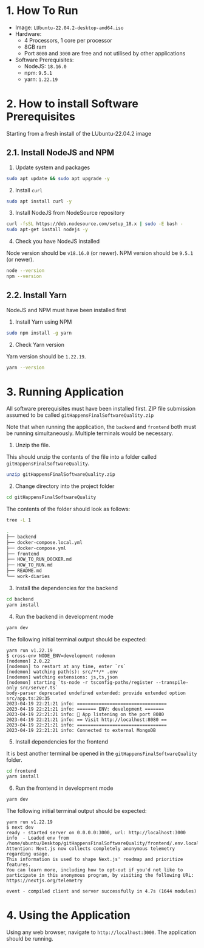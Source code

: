 # 1. How To Run

- Image: `LUbuntu-22.04.2-desktop-amd64.iso`
- Hardware:
  - 4 Processors, 1 core per processor
  - 8GB ram
  - Port `8080` and `3000` are free and not utilised by other applications
- Software Prerequisites:
  - NodeJS: `18.16.0`
  - npm: `9.5.1`
  - yarn: `1.22.19`

# 2. How to install Software Prerequisites

Starting from a fresh install of the LUbuntu-22.04.2 image

## 2.1. Install NodeJS and NPM

1. Update system and packages

```bash
sudo apt update && sudo apt upgrade -y
```

2. Install `curl`

```bash
sudo apt install curl -y
```

3. Install NodeJS from NodeSource repository

```bash
curl -fsSL https://deb.nodesource.com/setup_18.x | sudo -E bash -
sudo apt-get install nodejs -y
```

4. Check you have NodeJS installed

Node version should be `v18.16.0` (or newer). NPM version should be `9.5.1` (or newer).

```bash
node --version
npm --version
```

## 2.2. Install Yarn

NodeJS and NPM must have been installed first

1. Install Yarn using NPM

```bash
sudo npm install -g yarn
```

2. Check Yarn version

Yarn version should be `1.22.19`.

```bash
yarn --version
```

# 3. Running Application

All software prerequisites must have been installed first. ZIP file submission assumed to be called `gitHappensFinalSoftwareQuality.zip`

Note that when running the application, the `backend` and `frontend` both must be running simultaneously. Multiple terminals would be necessary.

1. Unzip the file.

This should unzip the contents of the file into a folder called `gitHappensFinalSoftwareQuality`.

```bash
unzip gitHappensFinalSoftwareQuality.zip
```

2. Change directory into the project folder

```bash
cd gitHappensFinalSoftwareQuality
```

The contents of the folder should look as follows:

<!-- TODO UPDATE THIS PLS -->
<!-- `tree -L 1` -->

```bash
tree -L 1

.
├── backend
├── docker-compose.local.yml
├── docker-compose.yml
├── frontend
├── HOW_TO_RUN_DOCKER.md
├── HOW_TO_RUN.md
├── README.md
└── work-diaries
```

3. Install the dependencies for the backend

```bash
cd backend
yarn install
```

4. Run the backend in development mode

```bash
yarn dev
```

The following initial terminal output should be expected:

```
yarn run v1.22.19
$ cross-env NODE_ENV=development nodemon
[nodemon] 2.0.22
[nodemon] to restart at any time, enter `rs`
[nodemon] watching path(s): src/**/* .env
[nodemon] watching extensions: js,ts,json
[nodemon] starting `ts-node -r tsconfig-paths/register --transpile-only src/server.ts`
body-parser deprecated undefined extended: provide extended option src/app.ts:20:35
2023-04-19 22:21:21 info: =================================
2023-04-19 22:21:21 info: ======= ENV: development =======
2023-04-19 22:21:21 info: 🚀 App listening on the port 8080
2023-04-19 22:21:21 info: == Visit http://localhost:8080 ==
2023-04-19 22:21:21 info: =================================
2023-04-19 22:21:21 info: Connected to external MongoDB
```

5. Install dependencies for the frontend

It is best another terminal be opened in the `gitHappensFinalSoftwareQuality` folder.

```bash
cd frontend
yarn install
```

6. Run the frontend in development mode

```bash
yarn dev
```

The following initial terminal output should be expected:

```
yarn run v1.22.19
$ next dev
ready - started server on 0.0.0.0:3000, url: http://localhost:3000
info  - Loaded env from /home/ubuntu/Desktop/gitHappensFinalSoftwareQuality/frontend/.env.local
Attention: Next.js now collects completely anonymous telemetry regarding usage.
This information is used to shape Next.js' roadmap and prioritize features.
You can learn more, including how to opt-out if you'd not like to participate in this anonymous program, by visiting the following URL:
https://nextjs.org/telemetry

event - compiled client and server successfully in 4.7s (1644 modules)
```

# 4. Using the Application

Using any web browser, navigate to `http://localhost:3000`. The application should be running.
